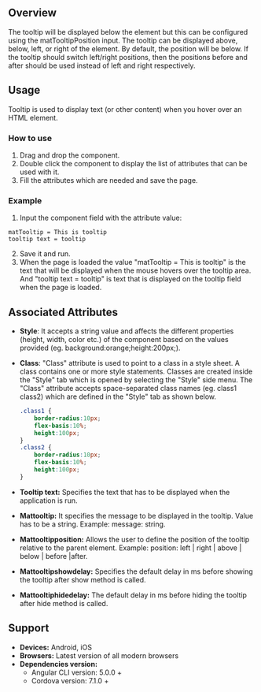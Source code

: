 ## Overview 
The tooltip will be displayed below the element but this can be configured using the matTooltipPosition input. The tooltip can be displayed above, below, left, or right of the element. By default, the position will be below. If the tooltip should switch left/right positions, then the positions before and after should be used instead of left and right respectively.

## Usage
Tooltip is used to display text (or other content) when you hover over an HTML element. 

### How to use   
1. Drag and drop the component. 
2. Double click the component to display the list of attributes that can be used with it.
3. Fill the attributes which are needed and save the page.

### Example 
1. Input the component field with the attribute value:
``` 
matTooltip = This is tooltip
tooltip text = tooltip 
```
2. Save it and run.
3. When the page is loaded the value "matTooltip = This is tooltip" is the text that will be displayed when the mouse hovers over the tooltip area. And "tooltip text = tooltip" is text that is displayed on the tooltip field when the page is loaded.

## Associated Attributes
- **Style**: It accepts a string value and affects the different properties (height, width, color etc.) of the component based on the values provided (eg. background:orange;height:200px;).

- **Class**: "Class" attribute is used to point to a class in a style sheet. A class contains one or more style statements. Classes are created inside the "Style" tab which is opened by selecting the "Style" side menu. The "Class" attribute accepts space-separated class names (eg. class1 class2) which are defined in the "Style" tab as shown below.
    ```css
    .class1 {
        border-radius:10px;
        flex-basis:10%;
        height:100px;
    }
    .class2 {
        border-radius:10px;
        flex-basis:10%;
        height:100px;
    }
    
- **Tooltip text:** Specifies the text that has to be displayed when the application is run.
- **Mattooltip:** It specifies the message to be displayed in the tooltip. Value has to be a string. Example: message: string.
- **Mattooltipposition:** Allows the user to define the position of the tooltip relative to the parent element. Example: position: left | right | above | below | before |after.
- **Mattooltipshowdelay:** Specifies the default delay in ms before showing the tooltip after show method is called.
- **Mattooltiphidedelay:** The default delay in ms before hiding the tooltip after hide method is called.

## Support
- **Devices:** Android, iOS
- **Browsers:**  Latest version of all modern browsers
- **Dependencies version:** 
    - Angular CLI version: 5.0.0 + 
    - Cordova version: 7.1.0 +
